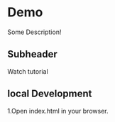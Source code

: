 # Demo 

  Some Description!
  
## Subheader

Watch tutorial

## local Development

1.Open index.html in your browser.